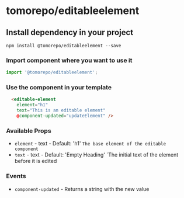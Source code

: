 # tomorepo/editableelement

## Install dependency in your project
```
npm install @tomorepo/editableelement --save
```

### Import component where you want to use it
```js
import '@tomorepo/editableelement';
```

### Use the component in your template
```html
  <editable-element
    element="h1"
    text="This is an editable element"
    @component-updated="updateElement" />
```

### Available Props
- `element` - text - Default: 'h1' `The base element of the editable component`
- `text` - text - Default: 'Empty Heading' `The initial text of the element before it is edited

### Events
- `component-updated` - Returns a string with the new value

